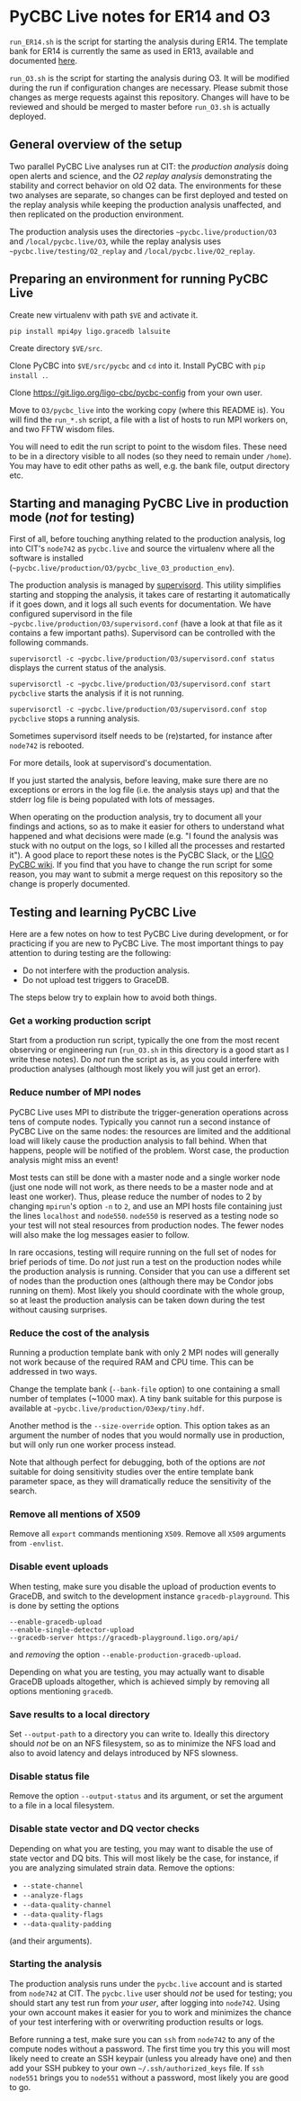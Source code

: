 # PyCBC Live notes for ER14 and O3

`run_ER14.sh` is the script for starting the analysis during ER14.
The template bank for ER14 is currently the same as used in ER13,
available and documented [here](https://git.ligo.org/soumen.roy/HybridBankResults/tree/master/ER13/H1L1/OptFlow).

`run_O3.sh` is the script for starting the analysis during O3. It will be
modified during the run if configuration changes are necessary.  Please submit
those changes as merge requests against this repository.  Changes will have to
be reviewed and should be merged to master before `run_O3.sh` is actually
deployed.


## General overview of the setup

Two parallel PyCBC Live analyses run at CIT: the *production analysis* doing
open alerts and science, and the *O2 replay analysis* demonstrating the
stability and correct behavior on old O2 data. The environments for these two
analyses are separate, so changes can be first deployed and tested on the replay
analysis while keeping the production analysis unaffected, and then replicated
on the production environment.

The production analysis uses the directories `~pycbc.live/production/O3` and
`/local/pycbc.live/O3`, while the replay analysis uses
`~pycbc.live/testing/O2_replay` and `/local/pycbc.live/O2_replay`.


## Preparing an environment for running PyCBC Live

Create new virtualenv with path `$VE` and activate it.

`pip install mpi4py ligo.gracedb lalsuite`

Create directory `$VE/src`.

Clone PyCBC into `$VE/src/pycbc` and `cd` into it.
Install PyCBC with `pip install .`.

Clone https://git.ligo.org/ligo-cbc/pycbc-config from your own user.

Move to `O3/pycbc_live` into the working copy (where this README is).
You will find the `run_*.sh` script, a file with a list of hosts to run MPI
workers on, and two FFTW wisdom files.

You will need to edit the run script to point to the wisdom files.
These need to be in a directory visible to all nodes (so they need to remain under `/home`).
You may have to edit other paths as well, e.g. the bank file, output directory etc.


## Starting and managing PyCBC Live in production mode (*not* for testing)

First of all, before touching anything related to the production analysis,
log into CIT's `node742` as `pycbc.live` and source the virtualenv where
all the software is installed (`~pycbc.live/production/O3/pycbc_live_O3_production_env`).

The production analysis is managed by [supervisord](http://supervisord.org/).
This utility simplifies starting and stopping the analysis, it takes care of
restarting it automatically if it goes down, and it logs all such events for
documentation. We have configured supervisord in the file
`~pycbc.live/production/O3/supervisord.conf` (have a look at that file
as it contains a few important paths). Supervisord can be controlled
with the following commands.

`supervisorctl -c ~pycbc.live/production/O3/supervisord.conf status`
displays the current status of the analysis.

`supervisorctl -c ~pycbc.live/production/O3/supervisord.conf start pycbclive`
starts the analysis if it is not running.

`supervisorctl -c ~pycbc.live/production/O3/supervisord.conf stop pycbclive`
stops a running analysis.

Sometimes supervisord itself needs to be (re)started, for instance after
`node742` is rebooted.

For more details, look at supervisord's documentation.

If you just started the analysis, before leaving, make sure there are no
exceptions or errors in the log file (i.e. the analysis stays up) and that
the stderr log file is being populated with lots of messages.

When operating on the production analysis, try to document all your findings
and actions, so as to make it easier for others to understand what happened
and what decisions were made (e.g. "I found the analysis was stuck with no
output on the logs, so I killed all the processes and restarted it").
A good place to report these notes is the PyCBC Slack, or the
[LIGO PyCBC wiki](https://www.lsc-group.phys.uwm.edu/ligovirgo/cbcnote/PyCBC/PyCBCLive).
If you find that you have to change the run script for some reason, you may
want to submit a merge request on this repository so the change is properly
documented.


## Testing and learning PyCBC Live

Here are a few notes on how to test PyCBC Live during development,
or for practicing if you are new to PyCBC Live. The most important things
to pay attention to during testing are the following:

* Do not interfere with the production analysis.
* Do not upload test triggers to GraceDB.

The steps below try to explain how to avoid both things.


### Get a working production script

Start from a production run script, typically the one from the most recent
observing or engineering run (`run_O3.sh` in this directory is a good start
as I write these notes). Do *not* run the script as is, as you could
interfere with production analyses (although most likely you will just get
an error).


### Reduce number of MPI nodes

PyCBC Live uses MPI to distribute the trigger-generation operations across tens
of compute nodes. Typically you cannot run a second instance of PyCBC Live on
the same nodes: the resources are limited and the additional load will likely
cause the production analysis to fall behind.
When that happens, people will be notified of the problem.
Worst case, the production analysis might miss an event!

Most tests can still be done with a master node and a single worker node
(just one node will not work, as there needs to be a master node and at least one worker).
Thus, please reduce the number of nodes to 2 by changing `mpirun`'s option `-n`
to `2`, and use an MPI hosts file containing just the lines `localhost` and
`node550`. `node550` is reserved as a testing node so your test will not steal
resources from production nodes. The fewer nodes will also make the log
messages easier to follow.

In rare occasions, testing will require running on the full set of nodes for
brief periods of time.  Do *not* just run a test on the production nodes while
the production analysis is running.  Consider that you can use a different set
of nodes than the production ones (although there may be Condor jobs running on
them).  Most likely you should coordinate with the whole group, so at least the
production analysis can be taken down during the test without causing
surprises.


### Reduce the cost of the analysis

Running a production template bank with only 2 MPI nodes will generally not
work because of the required RAM and CPU time. This can be addressed in two
ways.

Change the template bank (`--bank-file` option) to one containing a small
number of templates (~1000 max). A tiny bank suitable for this purpose is
available at `~pycbc.live/production/O3exp/tiny.hdf`.

Another method is the `--size-override` option. This option takes as an
argument the number of nodes that you would normally use in production,
but will only run one worker process instead.

Note that although perfect for debugging, both of the options are *not*
suitable for doing sensitivity studies over the entire template bank parameter
space, as they will dramatically reduce the sensitivity of the search.


### Remove all mentions of X509

Remove all `export` commands mentioning `X509`. Remove all `X509` arguments from `-envlist`.

### Disable event uploads

When testing, make sure you disable the upload of production events to
GraceDB, and switch to the development instance `gracedb-playground`.
This is done by setting the options
```
--enable-gracedb-upload
--enable-single-detector-upload
--gracedb-server https://gracedb-playground.ligo.org/api/
```
and *removing* the option `--enable-production-gracedb-upload`.

Depending on what you are testing, you may actually want to disable GraceDB
uploads altogether, which is achieved simply by removing all options
mentioning `gracedb`.


### Save results to a local directory

Set `--output-path` to a directory you can write to. Ideally this directory
should *not* be on an NFS filesystem, so as to minimize the NFS load and
also to avoid latency and delays introduced by NFS slowness.


### Disable status file

Remove the option `--output-status` and its argument, or set the argument
to a file in a local filesystem.


### Disable state vector and DQ vector checks

Depending on what you are testing, you may want to disable the use of state
vector and DQ bits. This will most likely be the case, for instance,
if you are analyzing simulated strain data. Remove the options:

* `--state-channel`
* `--analyze-flags`
* `--data-quality-channel`
* `--data-quality-flags`
* `--data-quality-padding`

(and their arguments).


### Starting the analysis

The production analysis runs under the `pycbc.live` account and is started from
`node742` at CIT.  The `pycbc.live` user should *not* be used for testing; you
should start any test run from *your user*, after logging into `node742`. Using
your own account makes it easier for you to work and minimizes the chance of
your test interfering with or overwriting production results or logs.

Before running a test, make sure you can `ssh` from `node742` to any of the
compute nodes without a password. The first time you try this you will most
likely need to create an SSH keypair (unless you already have one) and then
add your SSH pubkey to your own `~/.ssh/authorized_keys` file. If `ssh node551`
brings you to `node551` without a password, most likely you are good to go.
